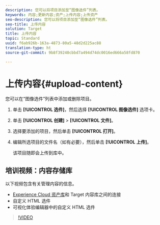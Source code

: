 ```yaml
---
description: 您可以将项目添加至“图像选件”列表。
keywords: 内容;更新内容;资产;上传内容;上传资产
seo-description: 您可以将项目添加至“图像选件”列表。
seo-title: 上传内容
solution: Target
title: 上传内容
topic: Standard
uuid: f6ab926b-163a-4873-80a5-48d2d225ac88
translation-type: ht
source-git-commit: 9b8f39240cbbd7a494d74dc0016ed666a58fd870

---
```



# 上传内容{#upload-content}

您可以在“图像选件”列表中添加或删除项目。

1. 单击 **[!UICONTROL 选件]**，然后选择 **[!UICONTROL 图像选件]** 选项卡。
1. 单击 **[!UICONTROL 创建]** &gt; **[!UICONTROL 文件]**。
1. 选择要添加的项目，然后单击 **[!UICONTROL 打开]**。
1. 编辑所选项目的文件名（如有必要），然后单击 **[!UICONTROL 上传]**。

   该项目随即会上传到库中。

## 培训视频：内容存储库

以下视频包含有关管理内容的信息。

* [Experience Cloud 资产库](https://marketing.adobe.com/resources/help/zh_CN/mcloud/creative_cloud.html)和 Target 内容库之间的连接
* 自定义 HTML 选件
* 可视化体验编辑器中的自定义 HTML 选件

>[!VIDEO](https://video.tv.adobe.com/v/17387)